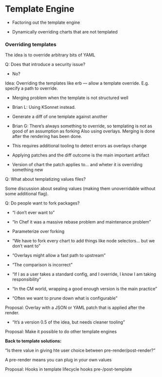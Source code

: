 # Template Engine

- Factoring out the template engine

- Dynamically overriding charts that are not templated

### Overriding templates

The idea is to override arbitrary bits of YAML

Q: Does that introduce a security issue?

- No?

Idea: Overriding the templates like erb — allow a template override. E.g. specify a path to override.

- Merging problem when the template is not structured well

- Brian L: Using KSonnet instead.

- Generate a diff of one template against another

- Brian G: There’s always something to override, so templating is not as good of an assumption as forking Also using overlays. Merging is done after the rendering has been done.

- This requires additional tooling to detect errors as overlays change

- Applying patches and the diff outcome is the main important artifact

- Version of chart the patch applies to... and wheter it is overriding something new

Q: What about templatizing values files?

Some discussion about sealing values (making them unoverridable without some additional flag).

Q: Do people want to fork packages?

- “I don’t ever want to”

- “In Chef it was a massive rebase problem and maintenance problem”

- Parameterize over forking

- “We have to fork every chart to add things like node selectors... but we don’t want to”

- “Overlays might allow a fast path to upstream”

- “The comparison is incorrect”

- “If I as a user takes a standard config, and I override, I know I am taking responsibility”

- “In the CM world, wrapping a good enough version is the main practice”

- “Often we want to prune down what is configurable”

Proposal: Overlay with a JSON or YAML patch that is applied after the render.

- “It’s a version 0.5 of the idea, but needs cleaner tooling”

Proposal: Make it possible to do other template engines

**Back to template solutions:**

“Is there value in giving hte user choice between pre-render/post-render?”

A pre-render means you can plug in your own values

Proposal: Hooks in template lifecycle hooks pre-/post-template
